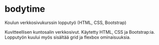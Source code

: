 # bodytime
Koulun verkkosivukurssin lopputyö (HTML, CSS, Bootstrap) 

Kuvitteellisen kuntosalin verkkosivut. Käytetty HTML, CSS ja Bootstrap:ia. Lopputyön kuului myös sisältää grid ja flexbox ominaisuuksia.

